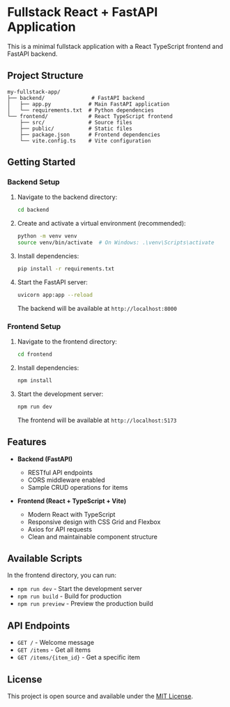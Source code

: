 # Fullstack React + FastAPI Application

This is a minimal fullstack application with a React TypeScript frontend and FastAPI backend.

## Project Structure

```
my-fullstack-app/
├── backend/               # FastAPI backend
│   ├── app.py            # Main FastAPI application
│   └── requirements.txt  # Python dependencies
└── frontend/             # React TypeScript frontend
    ├── src/              # Source files
    ├── public/           # Static files
    ├── package.json      # Frontend dependencies
    └── vite.config.ts    # Vite configuration
```

## Getting Started

### Backend Setup

1. Navigate to the backend directory:
   ```bash
   cd backend
   ```

2. Create and activate a virtual environment (recommended):
   ```bash
   python -m venv venv
   source venv/bin/activate  # On Windows: .\venv\Scripts\activate
   ```

3. Install dependencies:
   ```bash
   pip install -r requirements.txt
   ```

4. Start the FastAPI server:
   ```bash
   uvicorn app:app --reload
   ```
   The backend will be available at `http://localhost:8000`

### Frontend Setup

1. Navigate to the frontend directory:
   ```bash
   cd frontend
   ```

2. Install dependencies:
   ```bash
   npm install
   ```

3. Start the development server:
   ```bash
   npm run dev
   ```
   The frontend will be available at `http://localhost:5173`

## Features

- **Backend (FastAPI)**
  - RESTful API endpoints
  - CORS middleware enabled
  - Sample CRUD operations for items

- **Frontend (React + TypeScript + Vite)**
  - Modern React with TypeScript
  - Responsive design with CSS Grid and Flexbox
  - Axios for API requests
  - Clean and maintainable component structure

## Available Scripts

In the frontend directory, you can run:

- `npm run dev` - Start the development server
- `npm run build` - Build for production
- `npm run preview` - Preview the production build

## API Endpoints

- `GET /` - Welcome message
- `GET /items` - Get all items
- `GET /items/{item_id}` - Get a specific item

## License

This project is open source and available under the [MIT License](LICENSE).
